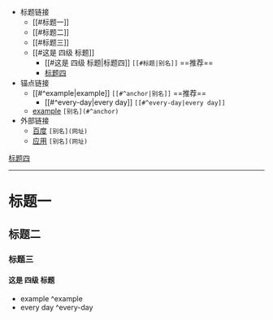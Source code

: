 - 标题链接
    - [[#标题一]]
    - [[#标题二]]
    - [[#标题三]]
    - [[#这是 四级 标题]]
        - [[#这是 四级 标题|标题四]] `[[#标题|别名]]` ==推荐==
        - [标题四](#这是%20四级%20标题)
- 锚点链接
    - [[#^example|example]] `[[#^anchor|别名]]` ==推荐==
        - [[#^every-day|every day]] `[[#^every-day|every day]]`
    - [example](#^example) `[别名](#^anchor)`
- 外部链接
    - [百度](https://www.baidu.com) `[别名](网址)`
    - [应用](eudic://dict/example) `[别名](网址)`

[标题四](#这是%20四级)

---

# 标题一

## 标题二

### 标题三

#### 这是 四级 标题

- example ^example
- every day ^every-day
